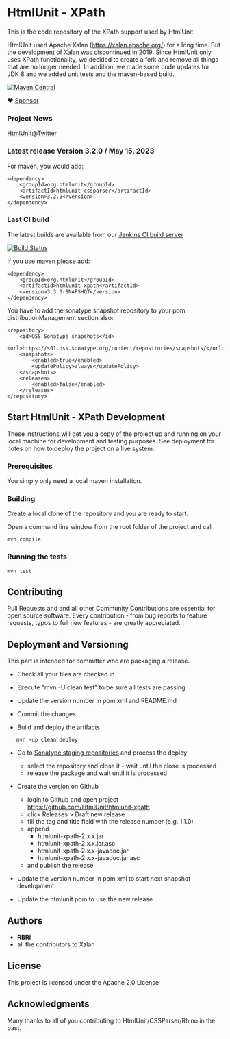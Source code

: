 # HtmlUnit - XPath

This is the code repository of the XPath support used by HtmlUnit.

HtmlUnit used Apache Xalan (https://xalan.apache.org/) for a long time. But the development of Xalan
was discontinued in 2019. Since HtmlUnit only uses XPath functionality, we decided to create a fork
and remove all things that are no longer needed. In addition, we made some code updates for JDK 8 
and we added unit tests and the maven-based build.

[![Maven Central](https://maven-badges.herokuapp.com/maven-central/net.sourceforge.htmlunit/htmlunit-xpath/badge.svg)](https://maven-badges.herokuapp.com/maven-central/net.sourceforge.htmlunit/htmlunit-xpath)

:heart: [Sponsor](https://github.com/sponsors/rbri)

### Project News
[HtmlUnit@Twitter][3]

### Latest release Version 3.2.0 / May 15, 2023

For maven, you would add:

    <dependency>
        <groupId>org.htmlunit</groupId>
        <artifactId>htmlunit-cssparser</artifactId>
        <version>3.2.0</version>
    </dependency>

### Last CI build
The latest builds are available from our
[Jenkins CI build server][2]

[![Build Status](https://jenkins.wetator.org/buildStatus/icon?job=HtmlUnit+-+XPath)](https://jenkins.wetator.org/job/HtmlUnit%20-%20XPath/)

If you use maven please add:

    <dependency>
        <groupId>org.htmlunit</groupId>
        <artifactId>htmlunit-xpath</artifactId>
        <version>3.3.0-SNAPSHOT</version>
    </dependency>

You have to add the sonatype snapshot repository to your pom distributionManagement section also:

    <repository>
        <id>OSS Sonatype snapshots</id>
        <url>https://s01.oss.sonatype.org/content/repositories/snapshots/</url>
        <snapshots>
            <enabled>true</enabled>
            <updatePolicy>always</updatePolicy>
        </snapshots>
        <releases>
            <enabled>false</enabled>
        </releases>
    </repository>


## Start HtmlUnit - XPath Development

These instructions will get you a copy of the project up and running on your local machine for development and testing purposes.
See deployment for notes on how to deploy the project on a live system.

### Prerequisites

You simply only need a local maven installation.


### Building

Create a local clone of the repository and you are ready to start.

Open a command line window from the root folder of the project and call

```
mvn compile
```

### Running the tests

```
mvn test
```

## Contributing

Pull Requests and and all other Community Contributions are essential for open source software.
Every contribution - from bug reports to feature requests, typos to full new features - are greatly appreciated.

## Deployment and Versioning

This part is intended for committer who are packaging a release.

* Check all your files are checked in
* Execute "mvn -U clean test" to be sure all tests are passing
* Update the version number in pom.xml and README.md
* Commit the changes


* Build and deploy the artifacts 

```
   mvn -up clean deploy
```

* Go to [Sonatype staging repositories](https://s01.oss.sonatype.org/index.html#stagingRepositories) and process the deploy
  - select the repository and close it - wait until the close is processed
  - release the package and wait until it is processed

* Create the version on Github
    * login to Github and open project https://github.com/HtmlUnit/htmlunit-xpath
    * click Releases > Draft new release
    * fill the tag and title field with the release number (e.g. 1.1.0)
    * append 
        * htmlunit-xpath-2.x.x.jar
        * htmlunit-xpath-2.x.x.jar.asc 
        * htmlunit-xpath-2.x.x-javadoc.jar
        * htmlunit-xpath-2.x.x-javadoc.jar.asc
    * and publish the release 

* Update the version number in pom.xml to start next snapshot development
* Update the htmlunit pom to use the new release

## Authors

* **RBRi**
* all the contributors to Xalan

## License

This project is licensed under the Apache 2.0 License

## Acknowledgments

Many thanks to all of you contributing to HtmlUnit/CSSParser/Rhino in the past.


[2]: https://jenkins.wetator.org/job/HtmlUnit%20-%20XPath/ "HtmlUnit - XPath CI"
[3]: https://twitter.com/HtmlUnit "https://twitter.com/HtmlUnit"
